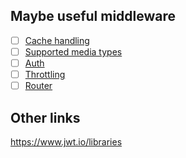 ## Maybe useful middleware

- [ ] [Cache handling](https://github.com/rack/rack-cache?tab=readme-ov-file)
- [ ] [Supported media types](https://github.com/mynyml/rack-supported-media-types)
- [ ] [Auth](https://github.com/wardencommunity/warden/wiki/Overview)
- [ ] [Throttling](https://github.com/rack/rack-attack?tab=readme-ov-file)
- [ ] [Router](https://github.com/mynyml/simple_router)

## Other links

https://www.jwt.io/libraries
